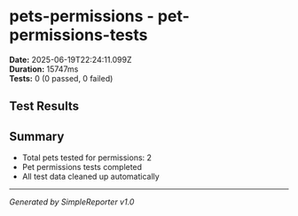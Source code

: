 # pets-permissions - pet-permissions-tests

**Date:** 2025-06-19T22:24:11.099Z  
**Duration:** 15747ms  
**Tests:** 0 (0 passed, 0 failed)

## Test Results



## Summary

- Total pets tested for permissions: 2
- Pet permissions tests completed
- All test data cleaned up automatically

---
*Generated by SimpleReporter v1.0*
